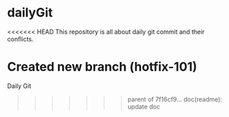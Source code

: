 # dailyGit
<<<<<<< HEAD
This repository is all about daily git commit and their conflicts.

Created new branch (hotfix-101)
=======
Daily Git
>>>>>>> parent of 7f16cf9... doc(readme): update doc
